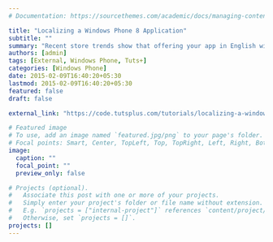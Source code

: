 ```yaml
---
# Documentation: https://sourcethemes.com/academic/docs/managing-content/

title: "Localizing a Windows Phone 8 Application"
subtitle: ""
summary: "Recent store trends show that offering your app in English will cover only about 25% of Windows Phone customers. Adding Spanish, French, Mandarin, Russian, and German can increase coverage to more than 75% of Windows Phone customers. In this tutorial, I will teach you how to localize a Windows Phone 8 app to reach more potential customers."
authors: [admin]
tags: [External, Windows Phone, Tuts+]
categories: [Windows Phone]
date: 2015-02-09T16:40:20+05:30
lastmod: 2015-02-09T16:40:20+05:30
featured: false
draft: false

external_link: "https://code.tutsplus.com/tutorials/localizing-a-windows-phone-8-application--cms-22989"

# Featured image
# To use, add an image named `featured.jpg/png` to your page's folder.
# Focal points: Smart, Center, TopLeft, Top, TopRight, Left, Right, BottomLeft, Bottom, BottomRight.
image:
  caption: ""
  focal_point: ""
  preview_only: false

# Projects (optional).
#   Associate this post with one or more of your projects.
#   Simply enter your project's folder or file name without extension.
#   E.g. `projects = ["internal-project"]` references `content/project/deep-learning/index.md`.
#   Otherwise, set `projects = []`.
projects: []
---
```

